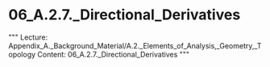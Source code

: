 # 06_A.2.7._Directional_Derivatives

"""
Lecture: Appendix_A._Background_Material/A.2._Elements_of_Analysis,_Geometry,_Topology
Content: 06_A.2.7._Directional_Derivatives
"""

